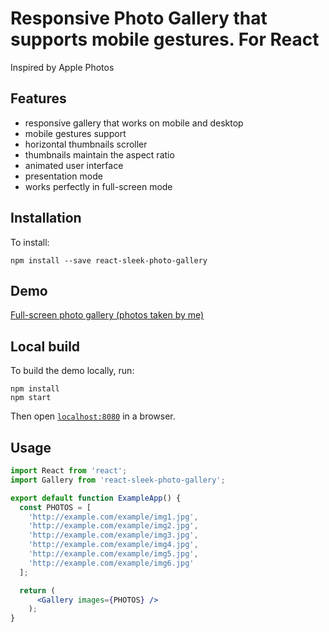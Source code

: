 # Responsive Photo Gallery that supports mobile gestures. For React
Inspired by Apple Photos

## Features
- responsive gallery that works on mobile and desktop
- mobile gestures support
- horizontal thumbnails scroller
- thumbnails maintain the aspect ratio
- animated user interface
- presentation mode
- works perfectly in full-screen mode

## Installation

To install:

```
npm install --save react-sleek-photo-gallery
```

## Demo

[Full-screen photo gallery (photos taken by me)](https://react-sleek-photo-gallery.surge.sh)


## Local build
To build the demo locally, run:

```
npm install
npm start
```

Then open [`localhost:8080`](http://localhost:8080) in a browser.

## Usage

```jsx
import React from 'react';
import Gallery from 'react-sleek-photo-gallery';

export default function ExampleApp() {
  const PHOTOS = [
    'http://example.com/example/img1.jpg',
    'http://example.com/example/img2.jpg',
    'http://example.com/example/img3.jpg',
    'http://example.com/example/img4.jpg',
    'http://example.com/example/img5.jpg',
    'http://example.com/example/img6.jpg'
  ];

  return (
	  <Gallery images={PHOTOS} />
	);
}
```
